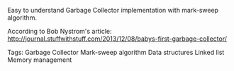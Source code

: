 Easy to understand Garbage Collector implementation with mark-sweep algorithm.

According to Bob Nystrom's article: http://journal.stuffwithstuff.com/2013/12/08/babys-first-garbage-collector/

Tags:
    Garbage Collector
    Mark-sweep algorithm
    Data structures
    Linked list
    Memory management